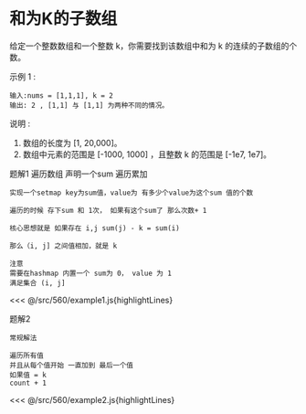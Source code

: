 # 和为K的子数组

给定一个整数数组和一个整数 k，你需要找到该数组中和为 k 的连续的子数组的个数。

示例 1 :

    输入:nums = [1,1,1], k = 2
    输出: 2 , [1,1] 与 [1,1] 为两种不同的情况。

说明 :

1. 数组的长度为 [1, 20,000]。
2. 数组中元素的范围是 [-1000, 1000] ，且整数 k 的范围是 [-1e7, 1e7]。


题解1
    遍历数组
    声明一个sum 遍历累加

    实现一个setmap key为sum值，value为 有多少个value为这个sum 值的个数

    遍历的时候 存下sum 和 1次， 如果有这个sum了 那么次数+ 1

    核心思想就是 如果存在 i,j sum(j) - k = sum(i)
    
    那么（i, j] 之间值相加，就是 k

    注意
    需要在hashmap 内置一个 sum为 0， value 为 1 
    满足集合 (i, j]


<<< @/src/560/example1.js{highlightLines} 

题解2

    常规解法
    
    遍历所有值
    并且从每个值开始 一直加到 最后一个值
    如果值 = k 
    count + 1

<<< @/src/560/example2.js{highlightLines} 